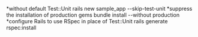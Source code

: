 *without default Test::Unit
rails new sample_app --skip-test-unit
*suppress the installation of production gems
bundle install --without production
*configure Rails to use RSpec in place of Test::Unit
rails generate rspec:install

